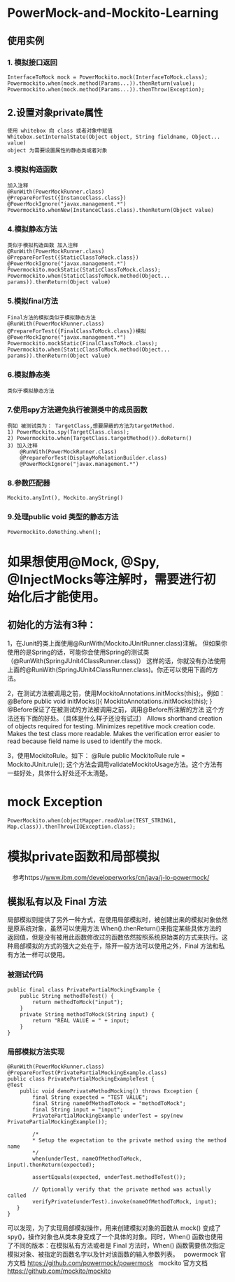 # PowerMock-and-Mockito-Learning
## 使用实例
### 1. 模拟接口返回
    InterfaceToMock mock = PowerMockito.mock(InterfaceToMock.class);
    Powermockito.when(mock.method(Params...)).thenReturn(value);
    Powermockito.when(mock.method(Params...)).thenThrow(Exception);
## 2.设置对象private属性
    使用 whitebox 向 class 或者对象中赋值 
    Whitebox.setInternalState(Object object, String fieldname, Object... value)
    object 为需要设置属性的静态类或者对象    
### 3.模拟构造函数
    加入注释
    @RunWith(PowerMockRunner.class)
    @PrepareForTest({InstanceClass.class})
    @PowerMockIgnore("javax.management.*")
    Powermockito.whenNew(InstanceClass.class).thenReturn(Object value)
### 4.模拟静态方法 
    类似于模拟构造函数 加入注释
    @RunWith(PowerMockRunner.class)
    @PrepareForTest({StaticClassToMock.class})
    @PowerMockIgnore("javax.management.*")
    Powermockito.mockStatic(StaticClassToMock.class);
    Powermockito.when(StaticClassToMock.method(Object... params)).thenReturn(Object value)
### 5.模拟final方法
    Final方法的模拟类似于模拟静态方法
    @RunWith(PowerMockRunner.class)
    @PrepareForTest({FinalClassToMock.class})模拟
    @PowerMockIgnore("javax.management.*")
    Powermockito.mockStatic(FinalClassToMock.class);
    Powermockito.when(StaticClassToMock.method(Object... params)).thenReturn(Object value)
### 6.模拟静态类
    类似于模拟静态方法
### 7.使用spy方法避免执行被测类中的成员函数
    例如 被测试类为： TargetClass,想要屏蔽的方法为targetMethod.
    1) PowerMockito.spy(TargetClass.class);
    2) Powermockito.when(TargetClass.targetMethod()).doReturn()
    3) 加入注释
        @RunWith(PowerMockRunner.class)
        @PrepareForTest(DisplayMoRelationBuilder.class)
        @PowerMockIgnore("javax.management.*")
### 8.参数匹配器
    Mockito.anyInt(), Mockito.anyString()
### 9.处理public void 类型的静态方法
    Powermockito.doNothing.when();
    
    
# 如果想使用@Mock, @Spy, @InjectMocks等注解时，需要进行初始化后才能使用。
## 初始化的方法有3种：
1，在Junit的类上面使用@RunWith(MockitoJUnitRunner.class)注解。
    但如果你使用的是Spring的话，可能你会使用Spring的测试类（@RunWith(SpringJUnit4ClassRunner.class)）
    这样的话，你就没有办法使用上面的@RunWith(SpringJUnit4ClassRunner.class)。你还可以使用下面的方法。

2，在测试方法被调用之前，使用MockitoAnnotations.initMocks(this);。例如：
    @Before
    public void initMocks(){
        MockitoAnnotations.initMocks(this);
    }
    @Before保证了在被测试的方法被调用之前，调用@Before所注解的方法
    这个方法还有下面的好处。（具体是什么样子还没有试过）
        Allows shorthand creation of objects required for testing.
        Minimizes repetitive mock creation code.
        Makes the test class more readable.
        Makes the verification error easier to read because field name is used to identify the mock.

3，使用MockitoRule。如下：
        @Rule
        public MockitoRule rule = MockitoJUnit.rule();
        这个方法会调用validateMockitoUsage方法。这个方法有一些好处，具体什么好处还不太清楚。
    
# mock Exception
    PowerMockito.when(objectMapper.readValue(TEST_STRING1, Map.class)).thenThrow(IOException.class);
# 模拟private函数和局部模拟
    参考https://www.ibm.com/developerworks/cn/java/j-lo-powermock/
## 模拟私有以及 Final 方法
   局部模拟则提供了另外一种方式，在使用局部模拟时，被创建出来的模拟对象依然是原系统对象，虽然可以使用方法 When().thenReturn()来指定某些具体方法的  返回值，但是没有被用此函数修改过的函数依然按照系统原始类的方式来执行。这种局部模拟的方式的强大之处在于，除开一般方法可以使用之外，Final 方法和私有方法一样可以使用。
### 被测试代码
    public final class PrivatePartialMockingExample { 
        public String methodToTest() { 
            return methodToMock("input"); 
        } 
        private String methodToMock(String input) { 
            return "REAL VALUE = " + input; 
        } 
    }
### 局部模拟方法实现
    @RunWith(PowerMockRunner.class) 
    @PrepareForTest(PrivatePartialMockingExample.class) 
    public class PrivatePartialMockingExampleTest { 
    @Test 
        public void demoPrivateMethodMocking() throws Exception { 
            final String expected = "TEST VALUE"; 
            final String nameOfMethodToMock = "methodToMock"; 
            final String input = "input"; 
            PrivatePartialMockingExample underTest = spy(new PrivatePartialMockingExample()); 
 
            /* 
            * Setup the expectation to the private method using the method name 
            */ 
            when(underTest, nameOfMethodToMock, input).thenReturn(expected); 

            assertEquals(expected, underTest.methodToTest()); 

            // Optionally verify that the private method was actually called 
            verifyPrivate(underTest).invoke(nameOfMethodToMock, input); 
       } 
    }
   可以发现，为了实现局部模拟操作，用来创建模拟对象的函数从 mock() 变成了 spy()，操作对象也从类本身变成了一个具体的对象。同时，When() 函数也使用了不同的版本：在模拟私有方法或者是 Final 方法时，When() 函数需要依次指定模拟对象、被指定的函数名字以及针对该函数的输入参数列表。
   powermock 官方文档 https://github.com/powermock/powermock
   mockito 官方文档 https://github.com/mockito/mockito
